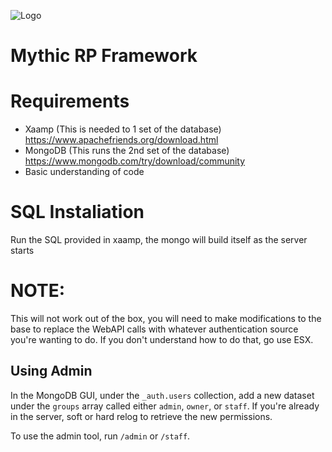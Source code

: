 ![Logo](https://i.imgur.com/1WBgK25.png)

# Mythic RP Framework

# Requirements 
- Xaamp (This is needed to 1 set of the database) https://www.apachefriends.org/download.html
- MongoDB (This runs the 2nd set of the database) https://www.mongodb.com/try/download/community
- Basic understanding of code
  
# SQL Instaliation
Run the SQL provided in xaamp, the mongo will build itself as the server starts

# NOTE:
This will not work out of the box, you will need to make modifications to the base to replace the WebAPI calls with whatever authentication source you're wanting to do. If you don't understand how to do that, go use ESX.

## Using Admin

In the MongoDB GUI, under the `_auth.users` collection, add a new dataset under the `groups` array called either `admin`, `owner`, or `staff`. If you're already in the server, soft or hard relog to retrieve the new permissions. 

To use the admin tool, run `/admin` or `/staff`.
